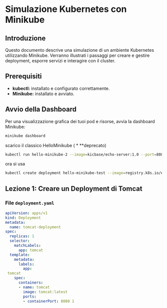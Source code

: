 # Simulazione Kubernetes con Minikube

## Introduzione
Questo documento descrive una simulazione di un ambiente Kubernetes utilizzando Minikube. Verranno illustrati i passaggi per creare e gestire deployment, esporre servizi e interagire con il cluster.

## Prerequisiti
* **kubectl:** installato e configurato correttamente.
* **Minikube:** installato e avviato.

## Avvio della Dashboard
Per una visualizzazione grafica dei tuoi pod e risorse, avvia la dashboard Minikube:
```bash
minikube dashboard
```
scarico il classico HelloMinikube ( * **deprecato)
```bash
kubectl run hello-minikube-2 --image=kicbase/echo-server:1.0 --port=8080
```

ora si usa
```bash
kubectl create deployment hello-minikube-test --image=registry.k8s.io/e2e-test-images/agnhost:2.39 --port=8080
```

## Lezione 1: Creare un Deployment di Tomcat

### File `deployment.yaml`
```yaml
apiVersion: apps/v1
kind: Deployment
metadata:
  name: tomcat-deployment
spec:
  replicas: 1
  selector:
    matchLabels:
      app: tomcat
  template:
    metadata:
      labels:
        app:   
 tomcat
    spec:
      containers:
      - name: tomcat
        image: tomcat:latest
        ports:
        - containerPort: 8080 1  
